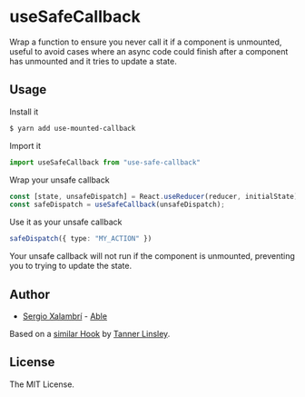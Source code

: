 # useSafeCallback

Wrap a function to ensure you never call it if a component is unmounted, useful to avoid cases where an async code could finish after a component has unmounted and it tries to update a state.

## Usage

Install it

```sh
$ yarn add use-mounted-callback
```

Import it

```ts
import useSafeCallback from "use-safe-callback"
```

Wrap your unsafe callback

```ts
const [state, unsafeDispatch] = React.useReducer(reducer, initialState);
const safeDispatch = useSafeCallback(unsafeDispatch);
```

Use it as your unsafe callback

```ts
safeDispatch({ type: "MY_ACTION" })
```

Your unsafe callback will not run if the component is unmounted, preventing you to trying to update the state.

## Author

- [Sergio Xalambrí](https://sergiodxa.com) - [Able](https://able.co)

Based on a [similar Hook](https://github.com/tannerlinsley/react-query/blob/2c49b5d29ccd9204bd7e30b23efd08224b0f7560/src/react/utils.js#L45-L57) by [Tanner Linsley](https://twitter.com/tannerlinsley).

## License

The MIT License.
